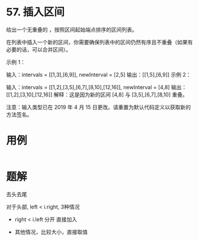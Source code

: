 # 57. 插入区间
给出一个无重叠的 ，按照区间起始端点排序的区间列表。

在列表中插入一个新的区间，你需要确保列表中的区间仍然有序且不重叠（如果有必要的话，可以合并区间）。

 

示例 1：

输入：intervals = [[1,3],[6,9]], newInterval = [2,5]
输出：[[1,5],[6,9]]
示例 2：

输入：intervals = [[1,2],[3,5],[6,7],[8,10],[12,16]], newInterval = [4,8]
输出：[[1,2],[3,10],[12,16]]
解释：这是因为新的区间 [4,8] 与 [3,5],[6,7],[8,10] 重叠。
 

注意：输入类型已在 2019 年 4 月 15 日更改。请重置为默认代码定义以获取新的方法签名。


# 用例
```

```

# 题解

去头去尾

对于头部, left < i.right, 3种情况
 
- right < i.left
分开 直接加入

- 其他情况，比较大小，直接取值